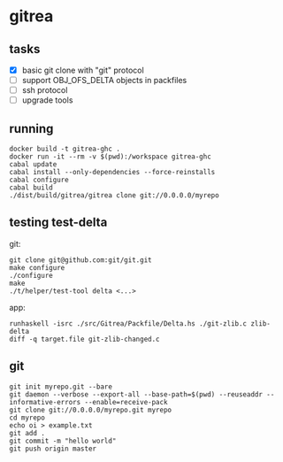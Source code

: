 # gitrea

## tasks

- [x] basic git clone with "git" protocol
- [ ] support OBJ_OFS_DELTA objects in packfiles
- [ ] ssh protocol
- [ ] upgrade tools

## running

```
docker build -t gitrea-ghc .
docker run -it --rm -v $(pwd):/workspace gitrea-ghc
cabal update
cabal install --only-dependencies --force-reinstalls
cabal configure
cabal build
./dist/build/gitrea/gitrea clone git://0.0.0.0/myrepo
```

## testing test-delta

git:
```
git clone git@github.com:git/git.git
make configure
./configure
make
./t/helper/test-tool delta <...>
```

app:
```
runhaskell -isrc ./src/Gitrea/Packfile/Delta.hs ./git-zlib.c zlib-delta
diff -q target.file git-zlib-changed.c
```

## git

```
git init myrepo.git --bare
git daemon --verbose --export-all --base-path=$(pwd) --reuseaddr --informative-errors --enable=receive-pack
git clone git://0.0.0.0/myrepo.git myrepo
cd myrepo
echo oi > example.txt
git add .
git commit -m "hello world"
git push origin master
```